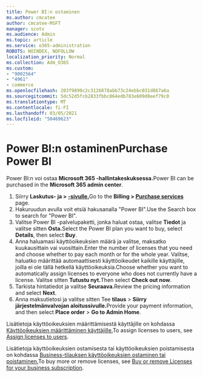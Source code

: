 ```yaml
---
title: Power BI:n ostaminen
ms.author: cmcatee
author: cmcatee-MSFT
manager: scotv
ms.audience: Admin
ms.topic: article
ms.service: o365-administration
ROBOTS: NOINDEX, NOFOLLOW
localization_priority: Normal
ms.collection: Adm_O365
ms.custom:
- "9002564"
- "4961"
- commerce
ms.openlocfilehash: 203f9899c2c3126878abb73c24ebbc031d867a6a
ms.sourcegitcommit: 5dc52d5fcb2833fbbc064edb783e609d8eef79c0
ms.translationtype: MT
ms.contentlocale: fi-FI
ms.lasthandoff: 03/05/2021
ms.locfileid: "50469623"
---
```

# <a name="purchase-power-bi"></a><span data-ttu-id="e85c5-102">Power BI:n ostaminen</span><span class="sxs-lookup"><span data-stu-id="e85c5-102">Purchase Power BI</span></span>

<span data-ttu-id="e85c5-103">Power BI:n voi ostaa **Microsoft 365 -hallintakeskuksessa.**</span><span class="sxs-lookup"><span data-stu-id="e85c5-103">Power BI can be purchased in the **Microsoft 365 admin center**.</span></span>

1. <span data-ttu-id="e85c5-104">Siirry **Laskutus- ja > [-sivulle.](https://go.microsoft.com/fwlink/p/?linkid=868433)**</span><span class="sxs-lookup"><span data-stu-id="e85c5-104">Go to the **Billing > [Purchase services](https://go.microsoft.com/fwlink/p/?linkid=868433)** page.</span></span>
2. <span data-ttu-id="e85c5-105">Hakuruudun avulla voit etsiä hakusanalla "Power BI".</span><span class="sxs-lookup"><span data-stu-id="e85c5-105">Use the Search box to search for "Power BI".</span></span>
3. <span data-ttu-id="e85c5-106">Valitse Power BI -palvelupaketti, jonka haluat ostaa, valitse **Tiedot** ja valitse sitten **Osta.**</span><span class="sxs-lookup"><span data-stu-id="e85c5-106">Select the Power BI plan you want to buy, select **Details**, then select **Buy**.</span></span>
4. <span data-ttu-id="e85c5-107">Anna haluamasi käyttöoikeuksien määrä ja valitse, maksatko kuukausittain vai vuosittain.</span><span class="sxs-lookup"><span data-stu-id="e85c5-107">Enter the number of licenses that you need and choose whether to pay each month or for the whole year.</span></span> <span data-ttu-id="e85c5-108">Valitse, haluatko määrittää automaattisesti käyttöoikeudet kaikille käyttäjille, joilla ei ole tällä hetkellä käyttöoikeuksia.</span><span class="sxs-lookup"><span data-stu-id="e85c5-108">Choose whether you want to automatically assign licenses to everyone who does not currently have a license.</span></span> <span data-ttu-id="e85c5-109">Valitse sitten **Tutustu nyt.**</span><span class="sxs-lookup"><span data-stu-id="e85c5-109">Then select **Check out now**.</span></span>
5. <span data-ttu-id="e85c5-110">Tarkista hintatiedot ja valitse **Seuraava.**</span><span class="sxs-lookup"><span data-stu-id="e85c5-110">Review the pricing information and select **Next**.</span></span>
6. <span data-ttu-id="e85c5-111">Anna maksutietosi ja valitse sitten Tee **tilaus**  >  **Siirry järjestelmänvalvojan aloitussivulle.**</span><span class="sxs-lookup"><span data-stu-id="e85c5-111">Provide your payment information, and then select **Place order** > **Go to Admin Home**.</span></span>

<span data-ttu-id="e85c5-112">Lisätietoja käyttöoikeuksien määrittämisestä käyttäjille on kohdassa [Käyttöoikeuksien määrittäminen käyttäjille.](https://docs.microsoft.com/microsoft-365/admin/manage/assign-licenses-to-users)</span><span class="sxs-lookup"><span data-stu-id="e85c5-112">To assign licenses to users, see [Assign licenses to users](https://docs.microsoft.com/microsoft-365/admin/manage/assign-licenses-to-users).</span></span>

<span data-ttu-id="e85c5-113">Lisätietoja käyttöoikeuksien ostamisesta tai käyttöoikeuksien poistamisesta on kohdassa [Business-tilauksen käyttöoikeuksien ostaminen tai poistaminen.](https://docs.microsoft.com/microsoft-365/commerce/licenses/buy-licenses)</span><span class="sxs-lookup"><span data-stu-id="e85c5-113">To buy more or remove licenses, see [Buy or remove Licenses for your business subscription](https://docs.microsoft.com/microsoft-365/commerce/licenses/buy-licenses).</span></span>